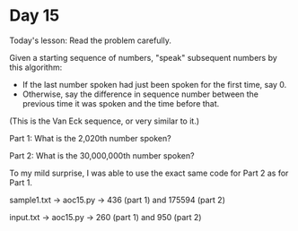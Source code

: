 # Day 15

Today's lesson: Read the problem carefully.

Given a starting sequence of numbers, "speak" subsequent numbers by this
algorithm:

 * If the last number spoken had just been spoken for the first time, say 0.
 * Otherwise, say the difference in sequence number between the previous time it
   was spoken and the time before that.

(This is the Van Eck sequence, or very similar to it.)

Part 1: What is the 2,020th number spoken?

Part 2: What is the 30,000,000th number spoken?

To my mild surprise, I was able to use the exact same code for Part 2 as for
Part 1.

sample1.txt -> aoc15.py -> 436 (part 1) and 175594 (part 2)

input.txt -> aoc15.py -> 260 (part 1) and 950 (part 2)

